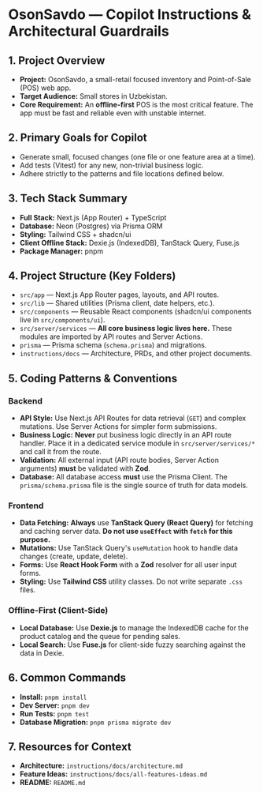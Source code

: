 # OsonSavdo — Copilot Instructions & Architectural Guardrails

## 1. Project Overview

- **Project:** OsonSavdo, a small-retail focused inventory and Point-of-Sale (POS) web app.
- **Target Audience:** Small stores in Uzbekistan.
- **Core Requirement:** An **offline-first** POS is the most critical feature. The app must be fast and reliable even with unstable internet.

## 2. Primary Goals for Copilot

- Generate small, focused changes (one file or one feature area at a time).
- Add tests (Vitest) for any new, non-trivial business logic.
- Adhere strictly to the patterns and file locations defined below.

## 3. Tech Stack Summary

- **Full Stack:** Next.js (App Router) + TypeScript
- **Database:** Neon (Postgres) via Prisma ORM
- **Styling:** Tailwind CSS + shadcn/ui
- **Client Offline Stack:** Dexie.js (IndexedDB), TanStack Query, Fuse.js
- **Package Manager:** pnpm

## 4. Project Structure (Key Folders)

- `src/app` — Next.js App Router pages, layouts, and API routes.
- `src/lib` — Shared utilities (Prisma client, date helpers, etc.).
- `src/components` — Reusable React components (shadcn/ui components live in `src/components/ui`).
- `src/server/services` — **All core business logic lives here.** These modules are imported by API routes and Server Actions.
- `prisma` — Prisma schema (`schema.prisma`) and migrations.
- `instructions/docs` — Architecture, PRDs, and other project documents.

## 5. Coding Patterns & Conventions

### Backend

- **API Style:** Use Next.js API Routes for data retrieval (`GET`) and complex mutations. Use Server Actions for simpler form submissions.
- **Business Logic:** **Never** put business logic directly in an API route handler. Place it in a dedicated service module in `src/server/services/*` and call it from the route.
- **Validation:** All external input (API route bodies, Server Action arguments) **must** be validated with **Zod**.
- **Database:** All database access **must** use the Prisma Client. The `prisma/schema.prisma` file is the single source of truth for data models.

### Frontend

- **Data Fetching:** **Always** use **TanStack Query (React Query)** for fetching and caching server data. **Do not use `useEffect` with `fetch` for this purpose.**
- **Mutations:** Use TanStack Query's `useMutation` hook to handle data changes (create, update, delete).
- **Forms:** Use **React Hook Form** with a **Zod** resolver for all user input forms.
- **Styling:** Use **Tailwind CSS** utility classes. Do not write separate `.css` files.

### Offline-First (Client-Side)

- **Local Database:** Use **Dexie.js** to manage the IndexedDB cache for the product catalog and the queue for pending sales.
- **Local Search:** Use **Fuse.js** for client-side fuzzy searching against the data in Dexie.

## 6. Common Commands

- **Install:** `pnpm install`
- **Dev Server:** `pnpm dev`
- **Run Tests:** `pnpm test`
- **Database Migration:** `pnpm prisma migrate dev`

## 7. Resources for Context

- **Architecture:** `instructions/docs/architecture.md`
- **Feature Ideas:** `instructions/docs/all-features-ideas.md`
- **README:** `README.md`
